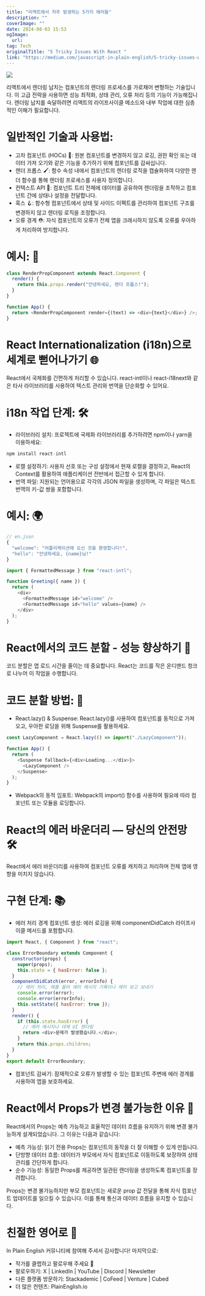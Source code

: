 ```yaml
---
title: "리액트에서 자주 발생하는 5가지 에러들"
description: ""
coverImage: ""
date: 2024-08-03 15:53
ogImage: 
  url: 
tag: Tech
originalTitle: "5 Tricky Issues With React "
link: "https://medium.com/javascript-in-plain-english/5-tricky-issues-with-react-40a9d888b0b3"
---
```




<img src="/assets/img/5TrickyIssuesWithReact_0.png" />

리액트에서 렌더링 납치는 컴포넌트의 렌더링 프로세스를 가로채어 변형하는 기술입니다. 이 고급 전략을 사용하면 성능 최적화, 상태 관리, 오류 처리 등의 기능이 가능해집니다. 렌더링 납치를 숙달하려면 리액트의 라이프사이클 메소드와 내부 작업에 대한 심층적인 이해가 필요합니다.

# 일반적인 기술과 사용법:

- 고차 컴포넌트 (HOCs) 🎁: 원본 컴포넌트를 변경하지 않고 로깅, 권한 확인 또는 데이터 가져 오기와 같은 기능을 추가하기 위해 컴포넌트를 감싸십니다.
- 렌더 프롭스 🖌️: 함수 속성 내에서 컴포넌트의 렌더링 로직을 캡슐화하여 다양한 렌더 함수를 통해 렌더링 프로세스를 사용자 정의합니다.
- 컨텍스트 API 🔗: 컴포넌트 트리 전체에 데이터를 공유하여 렌더링을 조작하고 컴포넌트 간에 상태나 설정을 전달합니다.
- 훅스 🪝: 함수형 컴포넌트에서 상태 및 사이드 이펙트를 관리하여 컴포넌트 구조를 변경하지 않고 렌더링 로직을 조정합니다.
- 오류 경계 ⛑️: 자식 컴포넌트의 오류가 전체 앱을 크래시하지 않도록 오류를 우아하게 처리하여 방지합니다.

<div class="content-ad"></div>

# 예시: 📝

```js
class RenderPropComponent extends React.Component {
  render() {
    return this.props.render("안녕하세요, 렌더 프롭스!");
  }
}
```

```js
function App() {
  return <RenderPropComponent render={(text) => <div>{text}</div>} />;
}
```

# React Internationalization (i18n)으로 세계로 뻗어나가기 🌐

<div class="content-ad"></div>

React에서 국제화를 간편하게 처리할 수 있습니다. react-intl이나 react-i18next와 같은 타사 라이브러리를 사용하여 텍스트 관리와 번역을 단순화할 수 있어요.

# i18n 작업 단계: 🛠️

- 라이브러리 설치: 프로젝트에 국제화 라이브러리를 추가하려면 npm이나 yarn을 이용하세요:

```js
npm install react-intl
```

<div class="content-ad"></div>

- 로캘 설정하기: 사용자 선호 또는 구성 설정에서 현재 로캘을 결정하고, React의 Context를 활용하여 애플리케이션 전반에서 접근할 수 있게 합니다.
- 번역 파일: 지원되는 언어용으로 각각의 JSON 파일을 생성하며, 각 파일은 텍스트 번역의 키-값 쌍을 포함합니다.

# 예시: 🌍

```js
// en.json
{
  "welcome": "어플리케이션에 오신 것을 환영합니다!",
  "hello": "안녕하세요, {name}님!"
}
```

```js
import { FormattedMessage } from "react-intl";

function Greeting({ name }) {
  return (
    <div>
      <FormattedMessage id="welcome" />
      <FormattedMessage id="hello" values={name} />
    </div>
  );
}
```

<div class="content-ad"></div>

# React에서의 코드 분할 - 성능 향상하기 🚀

코드 분할은 앱 로드 시간을 줄이는 데 중요합니다. React는 코드를 작은 온디맨드 청크로 나누어 이 작업을 수행합니다.

# 코드 분할 방법: 🤹

- React.lazy() & Suspense: React.lazy()를 사용하여 컴포넌트를 동적으로 가져오고, 우아한 로딩을 위해 Suspense를 활용하세요.

<div class="content-ad"></div>

```js
const LazyComponent = React.lazy(() => import("./LazyComponent"));

function App() {
  return (
    <Suspense fallback={<div>Loading...</div>}>
      <LazyComponent />
    </Suspense>
  );
}
```

- Webpack의 동적 임포트: Webpack의 import() 함수를 사용하여 필요에 따라 컴포넌트 또는 모듈을 로딩합니다.

# React의 에러 바운더리 — 당신의 안전망 🛠️

React에서 에러 바운더리를 사용하여 컴포넌트 오류를 캐치하고 처리하며 전체 앱에 영향을 미치지 않습니다.

<div class="content-ad"></div>

# 구현 단계: 📚

- 에러 처리 경계 컴포넌트 생성: 에러 로깅을 위해 componentDidCatch 라이프사이클 메서드를 포함합니다.

```js
import React, { Component } from "react";

class ErrorBoundary extends Component {
  constructor(props) {
    super(props);
    this.state = { hasError: false };
  }
  componentDidCatch(error, errorInfo) {
    // 에러 처리, 예를 들어 에러 메시지 기록이나 에러 보고 보내기
    console.error(error);
    console.error(errorInfo);
    this.setState({ hasError: true });
  }
  render() {
    if (this.state.hasError) {
      // 에러 메시지나 대체 UI 렌더링
      return <div>문제가 발생했습니다.</div>;
    }
    return this.props.children;
  }
}
export default ErrorBoundary;
```

- 컴포넌트 감싸기: 잠재적으로 오류가 발생할 수 있는 컴포넌트 주변에 에러 경계를 사용하여 앱을 보호하세요.

<div class="content-ad"></div>

# React에서 Props가 변경 불가능한 이유 📍

React에서의 Props는 예측 가능하고 효율적인 데이터 흐름을 유지하기 위해 변경 불가능하게 설계되었습니다. 그 이유는 다음과 같습니다:

- 예측 가능성: 읽기 전용 Props는 컴포넌트의 동작을 더 잘 이해할 수 있게 만듭니다.
- 단방향 데이터 흐름: 데이터가 부모에서 자식 컴포넌트로 이동하도록 보장하여 상태 관리를 간단하게 합니다.
- 순수 기능성: 동일한 Props를 제공하면 일관된 렌더링을 생성하도록 컴포넌트를 장려합니다.

Props는 변경 불가능하지만 부모 컴포넌트는 새로운 prop 값 전달을 통해 자식 컴포넌트 업데이트를 일으킬 수 있습니다. 이를 통해 통신과 데이터 흐름을 유지할 수 있습니다.

<div class="content-ad"></div>

# 친절한 영어로 🚀

In Plain English 커뮤니티에 참여해 주셔서 감사합니다! 마지막으로:

- 작가를 클랩하고 팔로우해 주세요 👏️️
- 팔로우하기: X | LinkedIn | YouTube | Discord | Newsletter
- 다른 플랫폼 방문하기: Stackademic | CoFeed | Venture | Cubed
- 더 많은 컨텐츠: PlainEnglish.io
